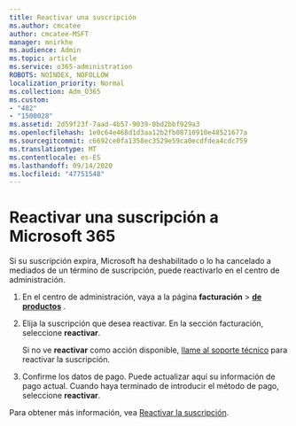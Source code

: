 ```yaml
---
title: Reactivar una suscripción
ms.author: cmcatee
author: cmcatee-MSFT
manager: mnirkhe
ms.audience: Admin
ms.topic: article
ms.service: o365-administration
ROBOTS: NOINDEX, NOFOLLOW
localization_priority: Normal
ms.collection: Adm_O365
ms.custom:
- "482"
- "1500028"
ms.assetid: 2d59f23f-7aad-4b57-9039-0bd2bbf929a3
ms.openlocfilehash: 1e0c64e468d1d3aa12b2fb08710910e48521677a
ms.sourcegitcommit: c6692ce0fa1358ec3529e59ca0ecdfdea4cdc759
ms.translationtype: MT
ms.contentlocale: es-ES
ms.lasthandoff: 09/14/2020
ms.locfileid: "47751548"
---
```

# <a name="reactivate-a-microsoft-365-subscription"></a>Reactivar una suscripción a Microsoft 365

Si su suscripción expira, Microsoft ha deshabilitado o lo ha cancelado a mediados de un término de suscripción, puede reactivarlo en el centro de administración.
  
1. En el centro de administración, vaya a la página **facturación** \> **[de productos](https://go.microsoft.com/fwlink/p/?linkid=842054)** .

2. Elija la suscripción que desea reactivar. En la sección facturación, seleccione **reactivar**.

    Si no ve **reactivar** como acción disponible, [llame al soporte técnico](https://docs.microsoft.com/microsoft-365/admin/contact-support-for-business-products) para reactivar la suscripción.

3. Confirme los datos de pago. Puede actualizar aquí su información de pago actual. Cuando haya terminado de introducir el método de pago, seleccione **reactivar**.

Para obtener más información, vea [Reactivar 
la suscripción](https://docs.microsoft.com/microsoft-365/commerce/subscriptions/reactivate-your-subscription).